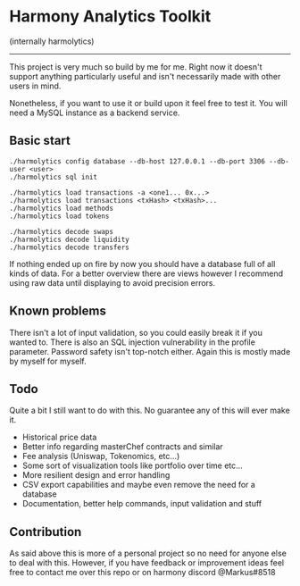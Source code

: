 # Harmony Analytics Toolkit 
(internally harmolytics)

-----

This project is very much so build by me for me. Right now it doesn't support anything particularly useful and isn't necessarily made with other users in mind.

Nonetheless, if you want to use it or build upon it feel free to test it. You will need a MySQL instance as a backend service.

## Basic start
```
./harmolytics config database --db-host 127.0.0.1 --db-port 3306 --db-user <user>
./harmolytics sql init

./harmolytics load transactions -a <one1... 0x...>
./harmolytics load transactions <txHash> <txHash>...
./harmolytics load methods
./harmolytics load tokens

./harmolytics decode swaps
./harmolytics decode liquidity
./harmolytics decode transfers
```
If nothing ended up on fire by now you should have a database full of all kinds of data. For a better overview there are views however I recommend using raw data until displaying to avoid precision errors.

## Known problems
There isn't a lot of input validation, so you could easily break it if you wanted to.
There is also an SQL injection vulnerability in the profile parameter. 
Password safety isn't top-notch either. Again this is mostly made by myself for myself.

## Todo
Quite a bit I still want to do with this. No guarantee any of this will ever make it.

- Historical price data
- Better info regarding masterChef contracts and similar
- Fee analysis (Uniswap, Tokenomics, etc...)
- Some sort of visualization tools like portfolio over time etc...
- More resilient design and error handling
- CSV export capabilities and maybe even remove the need for a database
- Documentation, better help commands, input validation and stuff

## Contribution
As said above this is more of a personal project so no need for anyone else to deal with this. However, if you have feedback or improvement ideas feel free to contact me over this repo or on harmony discord @Markus#8518
